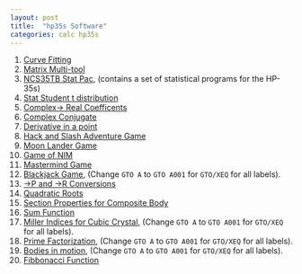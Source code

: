```yaml
---
layout: post
title:  "hp35s Software"
categories: calc hp35s
---
```

1.  [Curve Fitting](http://www.stefanv.com/calculators/hp35s_curve_fitting.html)
2.  [Matrix Multi-tool](http://www.stefanv.com/calculators/hp35s_matrix_multitool.html)
3.  [NCS35TB Stat Pac](http://www.namirshammas.com/NCSStatPac/NCSSTATPAC.htm), (contains a set of statistical programs for the HP-35s)
4.  [Stat Student t distribution](http://www.hpmuseum.org/forum/post-44542.html#pid44542)
5.  [Complex-> Real Coefficents](http://www.hpmuseum.org/cgi-sys/cgiwrap/hpmuseum/archv018.cgi?read=140944)
6.  [Complex Conjugate](http://www.hpmuseum.org/cgi-sys/cgiwrap/hpmuseum/archv017.cgi?read=121176)
7.  [Derivative in a point](http://www.hpmuseum.org/software/35derivp.htm)
8.  [Hack and Slash Adventure Game](http://www.hpmuseum.org/software/35hacksl.htm)
9.  [Moon Lander Game](http://www.hpmuseum.org/software/35moonla.htm)
10. [Game of NIM](http://www.hpmuseum.org/software/35nim.htm)
11. [Mastermind Game](http://www.hpmuseum.org/software/35cowbul.htm)
12. [Blackjack Game](http://www.hpmuseum.org/software/32blkjck.htm), (Change `GTO A` to `GTO A001` for `GTO/XEQ` for all labels).
12. [->P and ->R Conversions](http://www.hpmuseum.org/software/35polrec.htm)
13. [Quadratic Roots](http://www.hpmuseum.org/software/35quadrt.htm)
14. [Section Properties for Composite Body](http://www.hpmuseum.org/software/35seprop.htm)
15. [Sum Function](http://www.hpmuseum.org/software/35sumfun.htm)
16. [Miller Indices for Cubic Crystal](http://www.hpmuseum.org/software/33miller.htm), (Change `GTO A` to `GTO A001` for `GTO/XEQ` for all labels).
17. [Prime Factorization](http://www.hpmuseum.org/software/33prifac.htm), (Change `GTO A` to `GTO A001` for `GTO/XEQ` for all labels).
18. [Bodies in motion](http://www.hpmuseum.org/software/33smotn.htm), (Change `GTO A` to `GTO A001` for `GTO/XEQ` for all labels).
19. [Fibbonacci Function](http://www.hpmuseum.org/software/34fibon.htm)